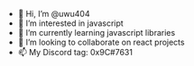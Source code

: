 - 👋 Hi, I’m @uwu404
- 👀 I’m interested in javascript
- 🌱 I’m currently learning javascript libraries
- 💞️ I’m looking to collaborate on react projects
- 📫 My Discord tag: 0x9C#7631

<!---
uwu404/uwu404 is a ✨ special ✨ repository because its `README.md` (this file) appears on your GitHub profile.
You can click the Preview link to take a look at your changes.
--->
